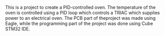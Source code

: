 This is a project to create a PID-controlled oven.
The temperature of the oven is controlled using a PID loop which controls a TRIAC which supplies power to an electrical oven.
The PCB part of theproject was made using Eagle, while the programming part of the project was done using Cube STM32 IDE.
